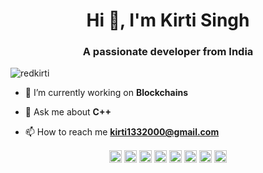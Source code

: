 <h1 align="center">Hi 👋, I'm Kirti Singh</h1>
<h3 align="center">A passionate developer from India</h3>
<p align="left"> <img src="https://komarev.com/ghpvc/?username=redkirti" alt="redkirti" /> </p>

- 🔭 I’m currently working on **Blockchains**

- 💬 Ask me about **C++**

- 📫 How to reach me **kirti1332000@gmail.com**

<p align="center">
<a href="https://dev.to/redkirti" target="blank"><img align="center" src="https://cdn.jsdelivr.net/npm/simple-icons@3.0.1/icons/dev-dot-to.svg" alt="redkirti" height="20" width="20" /></a>
<a href="https://twitter.com/kirti1332000" target="blank"><img align="center" src="https://cdn.jsdelivr.net/npm/simple-icons@3.0.1/icons/twitter.svg" alt="kirti1332000" height="20" width="20" /></a>
<a href="https://linkedin.com/in/kirti1332000" target="blank"><img align="center" src="https://cdn.jsdelivr.net/npm/simple-icons@3.0.1/icons/linkedin.svg" alt="kirti1332000" height="20" width="20" /></a>
<a href="https://kaggle.com/kirti1332000" target="blank"><img align="center" src="https://cdn.jsdelivr.net/npm/simple-icons@3.0.1/icons/kaggle.svg" alt="kirti1332000" height="20" width="20" /></a>
<a href="https://fb.com/redkirti" target="blank"><img align="center" src="https://cdn.jsdelivr.net/npm/simple-icons@3.0.1/icons/facebook.svg" alt="redkirti" height="20" width="20" /></a>
<a href="https://instagram.com/t_h_e__i_n_v_i_n_c_i_b_l_e" target="blank"><img align="center" src="https://cdn.jsdelivr.net/npm/simple-icons@3.0.1/icons/instagram.svg" alt="t_h_e__i_n_v_i_n_c_i_b_l_e" height="20" width="20" /></a>
<a href="https://dribbble.com/kirti1332000" target="blank"><img align="center" src="https://cdn.jsdelivr.net/npm/simple-icons@3.0.1/icons/dribbble.svg" alt="kirti1332000" height="20" width="20" /></a>
<a href="https://medium.com/@kirti1332000" target="blank"><img align="center" src="https://cdn.jsdelivr.net/npm/simple-icons@3.0.1/icons/medium.svg" alt="@kirti1332000" height="20" width="20" /></a>
</p>

